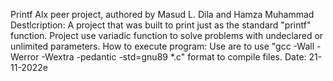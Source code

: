 Printf Alx peer project, authored by Masud L. Dila and Hamza Muhammad
Destlcription:
A project that was built to print just as the standard "printf" function. Project use variadic function to solve problems with undeclared or unlimited parameters.
How to execute program:
Use are to use "gcc -Wall -Werror -Wextra -pedantic -std=gnu89 *.c" format to compile files.
Date:
21-11-2022e
